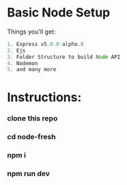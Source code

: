 # Basic Node Setup

Things you'll get:

```javascript
1. Express v5.0.0-alpha.8
2. Ejs
3. Folder Structure to build Node API
4. Nodemon
5. and many more
```

# Instructions:

### clone this repo

### cd node-fresh

### npm i

### npm run dev
